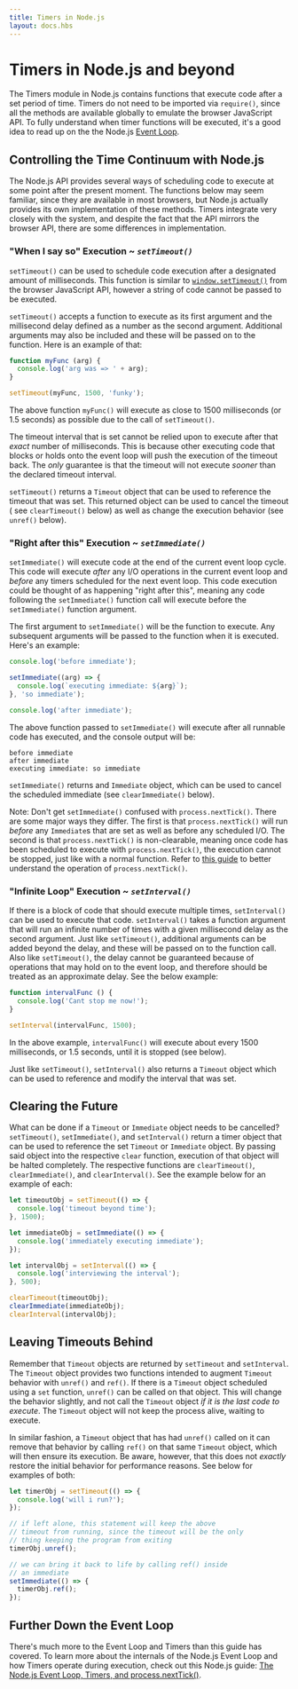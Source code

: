 ```yaml
---
title: Timers in Node.js
layout: docs.hbs
---
```


# Timers in Node.js and beyond

The Timers module in Node.js contains functions that execute code after a set
period of time. Timers do not need to be imported via `require()`, since
all the methods are available globally to emulate the browser JavaScript API.
To fully understand when timer functions will be executed, it's a good idea to
read up on the the Node.js
[Event Loop](../topics/event-loop-timers-and-nexttick.md).

## Controlling the Time Continuum with Node.js

The Node.js API provides several ways of scheduling code to execute at
some point after the present moment. The functions below may seem familiar,
since they are available in most browsers, but Node.js actually provides
its own implementation of these methods. Timers integrate very closely
with the system, and despite the fact that the API mirrors the browser
API, there are some differences in implementation.

### "When I say so" Execution ~ *`setTimeout()`*

`setTimeout()` can be used to schedule code execution after a designated
amount of milliseconds. This function is similar to
[`window.setTimeout()`](https://developer.mozilla.org/en-US/docs/Web/API/WindowTimers/setTimeout)
from the browser JavaScript API, however a string of code cannot be passed
to be executed.

`setTimeout()` accepts a function to execute as its first argument and the
millisecond delay defined as a number as the second argument. Additional
arguments may also be included and these will be passed on to the function. Here
is an example of that:

```js
function myFunc (arg) {
  console.log('arg was => ' + arg);
}

setTimeout(myFunc, 1500, 'funky');
```

The above function `myFunc()` will execute as close to 1500
milliseconds (or 1.5 seconds) as possible due to the call of `setTimeout()`.

The timeout interval that is set cannot be relied upon to execute after
that *exact* number of milliseconds. This is because other executing code that
blocks or holds onto the event loop will push the execution of the timeout
back. The *only* guarantee is that the timeout will not execute *sooner* than
the declared timeout interval.

`setTimeout()` returns a `Timeout` object that can be used to reference the
timeout that was set. This returned object can be used to cancel the timeout (
see `clearTimeout()` below) as well as change the execution behavior (see
`unref()` below).

### "Right after this" Execution ~ *`setImmediate()`*

`setImmediate()` will execute code at the end of the current event loop cycle.
This code will execute *after* any I/O operations in the current event loop and
*before* any timers scheduled for the next event loop. This code execution
could be thought of as happening "right after this", meaning any code following
the `setImmediate()` function call will execute before the `setImmediate()`
function argument.

The first argument to `setImmediate()` will be the function to execute. Any
subsequent arguments will be passed to the function when it is executed.
Here's an example:

```js
console.log('before immediate');

setImmediate((arg) => {
  console.log(`executing immediate: ${arg}`);
}, 'so immediate');

console.log('after immediate');
```

The above function passed to `setImmediate()` will execute after all runnable
code has executed, and the console output will be:

```
before immediate
after immediate
executing immediate: so immediate
```

`setImmediate()` returns and `Immediate` object, which can be used to cancel
the scheduled immediate (see `clearImmediate()` below).

Note: Don't get `setImmediate()` confused with `process.nextTick()`. There are
some major ways they differ. The first is that `process.nextTick()` will run
*before* any `Immediate`s that are set as well as before any scheduled I/O.
The second is that `process.nextTick()` is non-clearable, meaning once
code has been scheduled to execute with `process.nextTick()`, the execution
cannot be stopped, just like with a normal function. Refer to [this guide](../topics/event-loop-timers-and-nexttick.md#processnexttick)
to better understand the operation of `process.nextTick()`.

### "Infinite Loop" Execution ~ *`setInterval()`*

If there is a block of code that should execute multiple times, `setInterval()`
can be used to execute that code. `setInterval()` takes a function
argument that will run an infinite number of times with a given millisecond
delay as the second argument. Just like `setTimeout()`, additional arguments
can be added beyond the delay, and these will be passed on to the function call.
Also like `setTimeout()`, the delay cannot be guaranteed because of operations
that may hold on to the event loop, and therefore should be treated as an
approximate delay. See the below example:

```js
function intervalFunc () {
  console.log('Cant stop me now!');
}

setInterval(intervalFunc, 1500);
```
In the above example, `intervalFunc()` will execute about every 1500
milliseconds, or 1.5 seconds, until it is stopped (see below).

Just like `setTimeout()`, `setInterval()` also returns a `Timeout` object which
can be used to reference and modify the interval that was set.

## Clearing the Future

What can be done if a `Timeout` or `Immediate` object needs to be cancelled?
`setTimeout()`, `setImmediate()`, and `setInterval()` return a timer object
that can be used to reference the set `Timeout` or `Immediate` object.
By passing said object into the respective `clear` function, execution of
that object will be halted completely. The respective functions are
`clearTimeout()`, `clearImmediate()`, and `clearInterval()`. See the example
below for an example of each:

```js
let timeoutObj = setTimeout(() => {
  console.log('timeout beyond time');
}, 1500);

let immediateObj = setImmediate(() => {
  console.log('immediately executing immediate');
});

let intervalObj = setInterval(() => {
  console.log('interviewing the interval');
}, 500);

clearTimeout(timeoutObj);
clearImmediate(immediateObj);
clearInterval(intervalObj);
```

## Leaving Timeouts Behind

Remember that `Timeout` objects are returned by `setTimeout` and `setInterval`.
The `Timeout` object provides two functions intended to augment `Timeout`
behavior with `unref()` and `ref()`. If there is a `Timeout` object scheduled
using a `set` function, `unref()` can be called on that object. This will change
the behavior slightly, and not call the `Timeout` object *if it is the last
code to execute*. The `Timeout` object will not keep the process alive, waiting
to execute.

In similar fashion, a `Timeout` object that has had `unref()` called on it
can remove that behavior by calling `ref()` on that same `Timeout` object,
which will then ensure its execution. Be aware, however, that this does
not *exactly* restore the initial behavior for performance reasons. See
below for examples of both:

```js
let timerObj = setTimeout(() => {
  console.log('will i run?');
});

// if left alone, this statement will keep the above
// timeout from running, since the timeout will be the only
// thing keeping the program from exiting
timerObj.unref();

// we can bring it back to life by calling ref() inside
// an immediate
setImmediate(() => {
  timerObj.ref();
});
```
## Further Down the Event Loop

There's much more to the Event Loop and Timers than this guide
has covered. To learn more about the internals of the Node.js
Event Loop and how Timers operate during execution, check out
this Node.js guide: [The Node.js Event Loop, Timers, and
process.nextTick()](../topics/event-loop-timers-and-nexttick.md).
